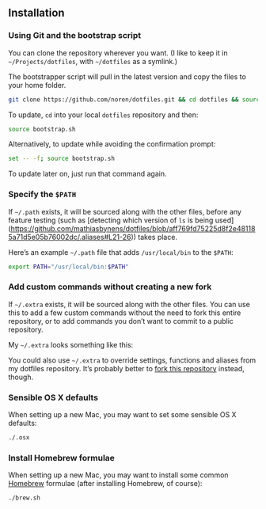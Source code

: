 ## Installation

### Using Git and the bootstrap script

You can clone the repository wherever you want. (I like to keep it in `~/Projects/dotfiles`, with `~/dotfiles` as a symlink.)

The bootstrapper script will pull in the latest version and copy the files to your home folder.

```bash
git clone https://github.com/noren/dotfiles.git && cd dotfiles && source bootstrap.sh
```

To update, `cd` into your local `dotfiles` repository and then:

```bash
source bootstrap.sh
```

Alternatively, to update while avoiding the confirmation prompt:

```bash
set -- -f; source bootstrap.sh
```

To update later on, just run that command again.

### Specify the `$PATH`

If `~/.path` exists, it will be sourced along with the other files, before any feature testing
(such as [detecting which version of `ls` is being used]
(https://github.com/mathiasbynens/dotfiles/blob/aff769fd75225d8f2e481185a71d5e05b76002dc/.aliases#L21-26)) takes place.

Here’s an example `~/.path` file that adds `/usr/local/bin` to the `$PATH`:

```bash
export PATH="/usr/local/bin:$PATH"
```

### Add custom commands without creating a new fork

If `~/.extra` exists, it will be sourced along with the other files.
You can use this to add a few custom commands without the need to fork this entire repository, or
to add commands you don’t want to commit to a public repository.

My `~/.extra` looks something like this:


You could also use `~/.extra` to override settings, functions and aliases from my dotfiles repository.
It’s probably better to [fork this repository](https://github.com/mathiasbynens/dotfiles/fork) instead, though.

### Sensible OS X defaults

When setting up a new Mac, you may want to set some sensible OS X defaults:

```bash
./.osx
```

### Install Homebrew formulae

When setting up a new Mac, you may want to install some common [Homebrew](http://brew.sh/) formulae
(after installing Homebrew, of course):

```bash
./brew.sh
```
